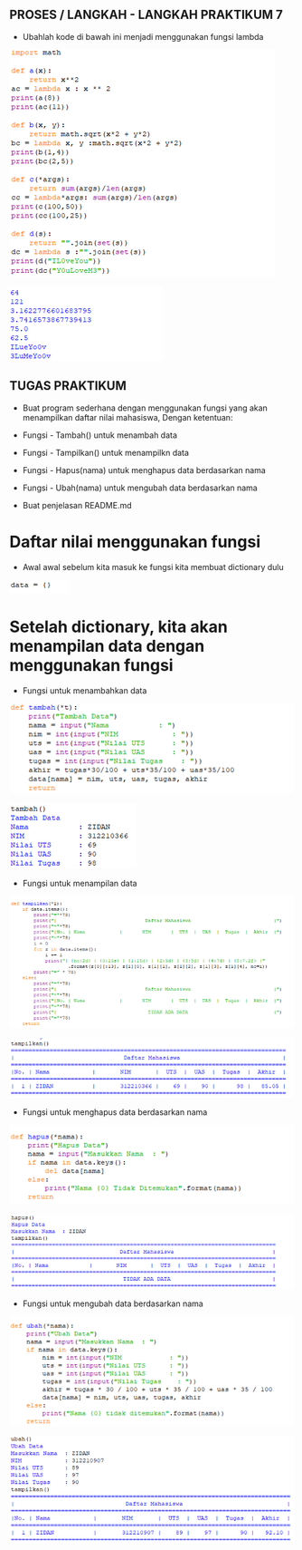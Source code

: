  ## PROSES / LANGKAH - LANGKAH PRAKTIKUM 7

- Ubahlah kode di bawah ini  menjadi menggunakan fungsi lambda 

![gambar1](gambar/gambargg1.png)

![gambar1](gambar/gambargg2.png)

## TUGAS PRAKTIKUM 

- Buat program sederhana dengan menggunakan fungsi yang akan menampilkan daftar nilai mahasiswa, Dengan ketentuan:

- Fungsi - Tambah() untuk menambah data 
- Fungsi - Tampilkan() untuk menampilkn data
- Fungsi - Hapus(nama) untuk menghapus data berdasarkan nama
- Fungsi - Ubah(nama) untuk mengubah data berdasarkan nama
- Buat penjelasan README.md

# Daftar nilai menggunakan fungsi

- Awal awal sebelum kita masuk ke fungsi kita membuat dictionary dulu 

![gambar1](gambar/gambargg3.png)

# Setelah dictionary, kita akan menampilan data dengan menggunakan fungsi

- Fungsi untuk menambahkan data 

![gambar1](gambar/gambargg4.png)

![gambar1](gambar/gambargg5.png)

- Fungsi untuk menampilan data 

![gambar1](gambar/gambargg6.png)

![gambar1](gambar/gambargg7.png)

- Fungsi untuk menghapus data berdasarkan nama

![gambar1](gambar/gambargg8.png)

![gambar1](gambar/gambargg11.png)

- Fungsi untuk mengubah data berdasarkan nama

![gambar1](gambar/gambargg10.png)

![gambar1](gambar/gambargg13.png)
